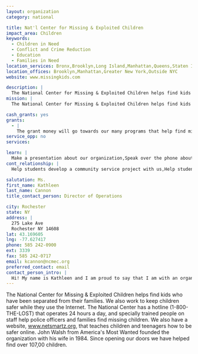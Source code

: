 ```yaml
---
layout: organization
category: national

title: Nat'l Center for Missing & Exploited Children
impact_area: Children
keywords: 
  - Children in Need
  - Conflict and Crime Reduction
  - Education
  - Families in Need
location_services: Bronx,Brooklyn,Long Island,Manhattan,Queens,Staten Island,Greater New York,Outside NYC
location_offices: Brooklyn,Manhattan,Greater New York,Outside NYC
website: www.missingkids.com

description: |
  The National Center for Missing & Exploited Children helps find kids who have been separated from their families. We also work to keep children safer while they use the Internet. The National Center has a hotline (1-800-THE-LOST) that operates 24 hours a day, and specially trained people on staff help police officers and families find missing children. We also have a website, www.netsmartz.org, that teaches children and teenagers how to be safer online. John Walsh from America's Most Wanted founded the organization with his wife in 1984. Since opening our doors we have helped find over 107,00 children.
mission: |
  The National Center for Missing & Exploited Children helps find kids who have been separated from their families. We also work to keep children safer while they use the Internet. The National Center has a hotline (1-800-THE-LOST) that operates 24 hours a day, and specially trained people on staff help police officers and families find missing children. We also have a website, www.netsmartz.org, that teaches children and teenagers how to be safer online. John Walsh from America's Most Wanted founded the organization with his wife in 1984. Since opening our doors we have helped find over 107,00 children.

cash_grants: yes
grants: 
  - |
    The grant money will go towards our many programs that help find missing kids (such as poster distribution, training for police officers, investigation, our hotline and website, etc). It also helps fund internet safety and anti-bullying education for students, parents, teachers, and community members.
service_opp: no
services: 

learn: |
  Make a presentation about our organization,Speak over the phone about our work
cont_relationship: |
  Help students develop a community service project with us,Help students tell local newspapers and media about their grant and/or project with us,Educate the school by leading a workshop,Collect pennies during the Penny Harvest next fall

salutation: Ms.
first_name: Kathleen
last_name: Cannon
title_contact_person: Director of Operations

city: Rochester
state: NY
address: |
  275 Lake Ave  
  Rochester NY 14608
lat: 43.169605
lng: -77.627417
phone: 585 242-0900
ext: 3339
fax: 585 242-0717
email: kcannon@ncmec.org
preferred_contact: email
contact_person_intro: |
  Hi! My name is Kathleen and I am proud to say that I am with an organization that works hard to keep children safer. We would be extremely honored if you chose to give us a Penny Harvest grant.
---
```

The National Center for Missing & Exploited Children helps find kids who have been separated from their families. We also work to keep children safer while they use the Internet. The National Center has a hotline (1-800-THE-LOST) that operates 24 hours a day, and specially trained people on staff help police officers and families find missing children. We also have a website, www.netsmartz.org, that teaches children and teenagers how to be safer online. John Walsh from America's Most Wanted founded the organization with his wife in 1984. Since opening our doors we have helped find over 107,00 children.